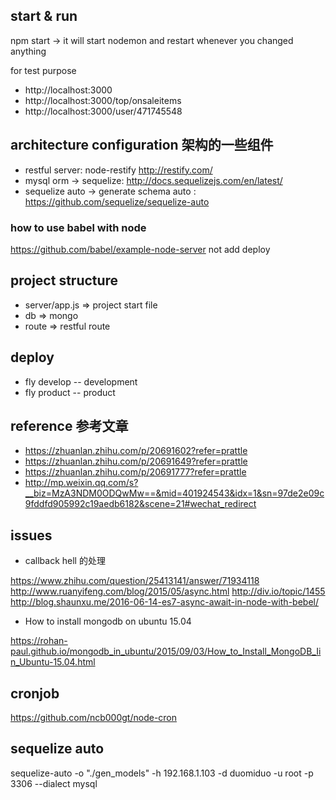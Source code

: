 ## start & run
npm start -> it will start nodemon and restart whenever you changed anything

for test purpose
- http://localhost:3000
- http://localhost:3000/top/onsaleitems
- http://localhost:3000/user/471745548

## architecture configuration 架构的一些组件
- restful server: node-restify http://restify.com/
- mysql orm -> sequelize: http://docs.sequelizejs.com/en/latest/
- sequelize auto -> generate schema auto : https://github.com/sequelize/sequelize-auto

### how to use babel with node
https://github.com/babel/example-node-server
not add deploy

## project structure
- server/app.js => project start file
- db => mongo
- route => restful route

## deploy
- fly develop -- development
- fly product -- product


## reference 参考文章
- https://zhuanlan.zhihu.com/p/20691602?refer=prattle
- https://zhuanlan.zhihu.com/p/20691649?refer=prattle
- https://zhuanlan.zhihu.com/p/20691777?refer=prattle
- http://mp.weixin.qq.com/s?__biz=MzA3NDM0ODQwMw==&mid=401924543&idx=1&sn=97de2e09c9fddfd905992c19aedb6182&scene=21#wechat_redirect


## issues
- callback hell 的处理

https://www.zhihu.com/question/25413141/answer/71934118
http://www.ruanyifeng.com/blog/2015/05/async.html
http://div.io/topic/1455
http://blog.shaunxu.me/2016-06-14-es7-async-await-in-node-with-bebel/

- How to install mongodb on ubuntu 15.04

https://rohan-paul.github.io/mongodb_in_ubuntu/2015/09/03/How_to_Install_MongoDB_Iin_Ubuntu-15.04.html

## cronjob
https://github.com/ncb000gt/node-cron

## sequelize auto
sequelize-auto -o "./gen_models" -h 192.168.1.103 -d duomiduo -u root -p 3306 --dialect mysql
